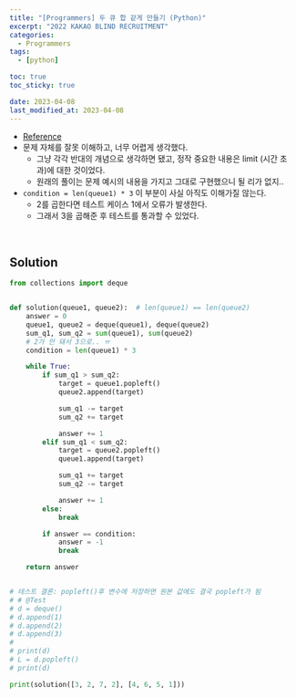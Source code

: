 ```yaml
---
title: "[Programmers] 두 큐 합 같게 만들기 (Python)"
excerpt: "2022 KAKAO BLIND RECRUITMENT"
categories:
  - Programmers
tags:
  - [python]

toc: true
toc_sticky: true

date: 2023-04-08
last_modified_at: 2023-04-08
---
```


- [Reference](https://school.programmers.co.kr/learn/courses/30/lessons/118667)
- 문제 자체를 잘못 이해하고, 너무 어렵게 생각했다.
    - 그냥 각각 반대의 개념으로 생각하면 됐고, 정작 중요한 내용은 limit (시간 초과)에 대한 것이었다.
    - 원래의 풀이는 문제 예시의 내용을 가지고 그대로 구현했으니 될 리가 없지..
- `condition = len(queue1) * 3` 이 부분이 사실 아직도 이해가질 않는다.
    - 2를 곱한다면 테스트 케이스 1에서 오류가 발생한다.
    - 그래서 3을 곱해준 후 테스트를 통과할 수 있었다.


<br>

## Solution

```python
from collections import deque


def solution(queue1, queue2):  # len(queue1) == len(queue2)
    answer = 0
    queue1, queue2 = deque(queue1), deque(queue2)
    sum_q1, sum_q2 = sum(queue1), sum(queue2)
    # 2가 안 돼서 3으로.. ㅠ
    condition = len(queue1) * 3

    while True:
        if sum_q1 > sum_q2:
            target = queue1.popleft()
            queue2.append(target)

            sum_q1 -= target
            sum_q2 += target

            answer += 1
        elif sum_q1 < sum_q2:
            target = queue2.popleft()
            queue1.append(target)

            sum_q1 += target
            sum_q2 -= target

            answer += 1
        else:
            break

        if answer == condition:
            answer = -1
            break

    return answer


# 테스트 결론: popleft()후 변수에 저장하면 원본 값에도 결국 popleft가 됨
# # @Test
# d = deque()
# d.append(1)
# d.append(2)
# d.append(3)
#
# print(d)
# L = d.popleft()
# print(d)

print(solution([3, 2, 7, 2], [4, 6, 5, 1]))
```